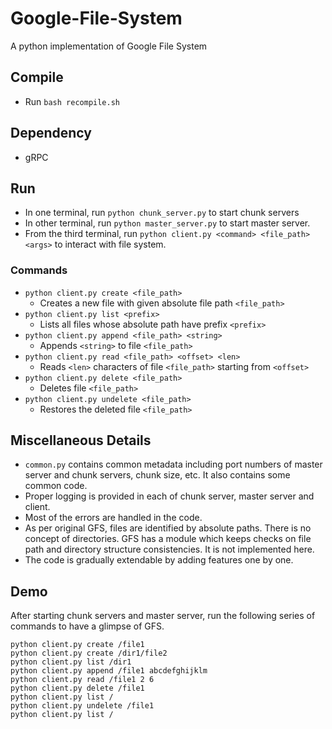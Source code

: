 # Google-File-System
A python implementation of Google File System

## Compile
- Run `bash recompile.sh`

## Dependency
- gRPC

## Run
- In one terminal, run `python chunk_server.py` to start chunk servers
- In other terminal, run `python master_server.py` to start master server.
- From the third terminal, run `python client.py <command> <file_path> <args>` to interact with file system.

### Commands
- `python client.py create <file_path>`
  - Creates a new file with given absolute file path `<file_path>`
- `python client.py list <prefix>`
  - Lists all files whose absolute path have prefix `<prefix>`
- `python client.py append <file_path> <string>`
  - Appends `<string>` to file `<file_path>`
- `python client.py read <file_path> <offset> <len>`
  - Reads `<len>` characters of file `<file_path>` starting from `<offset>`
- `python client.py delete <file_path>`
  - Deletes file `<file_path>`
- `python client.py undelete <file_path>`
  - Restores the deleted file `<file_path>`

## Miscellaneous Details
- `common.py` contains common metadata including port numbers of master server and chunk servers, chunk size, etc. It also contains some common code.
- Proper logging is provided in each of chunk server, master server and client.
- Most of the errors are handled in the code.
- As per original GFS, files are identified by absolute paths. There is no concept of directories. GFS has a module which keeps checks on file path and directory structure consistencies. It is not implemented here.
- The code is gradually extendable by adding features one by one.

## Demo
After starting chunk servers and master server, run the following series of commands to have a glimpse of GFS.
```
python client.py create /file1
python client.py create /dir1/file2
python client.py list /dir1
python client.py append /file1 abcdefghijklm
python client.py read /file1 2 6
python client.py delete /file1
python client.py list /
python client.py undelete /file1
python client.py list /
```
